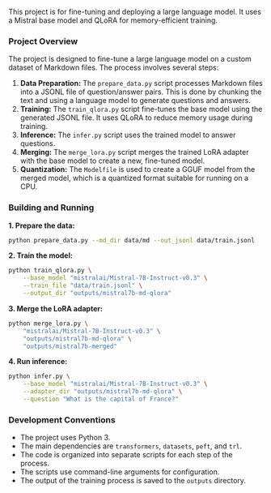 This project is for fine-tuning and deploying a large language model. It uses a Mistral base model and QLoRA for memory-efficient training.

### Project Overview

The project is designed to fine-tune a large language model on a custom dataset of Markdown files. The process involves several steps:

1.  **Data Preparation:** The `prepare_data.py` script processes Markdown files into a JSONL file of question/answer pairs. This is done by chunking the text and using a language model to generate questions and answers.
2.  **Training:** The `train_qlora.py` script fine-tunes the base model using the generated JSONL file. It uses QLoRA to reduce memory usage during training.
3.  **Inference:** The `infer.py` script uses the trained model to answer questions.
4.  **Merging:** The `merge_lora.py` script merges the trained LoRA adapter with the base model to create a new, fine-tuned model.
5.  **Quantization:** The `Modelfile` is used to create a GGUF model from the merged model, which is a quantized format suitable for running on a CPU.

### Building and Running

**1. Prepare the data:**

```bash
python prepare_data.py --md_dir data/md --out_jsonl data/train.jsonl
```

**2. Train the model:**

```bash
python train_qlora.py \
    --base_model "mistralai/Mistral-7B-Instruct-v0.3" \
    --train_file "data/train.jsonl" \
    --output_dir "outputs/mistral7b-md-qlora"
```

**3. Merge the LoRA adapter:**

```bash
python merge_lora.py \
    "mistralai/Mistral-7B-Instruct-v0.3" \
    "outputs/mistral7b-md-qlora" \
    "outputs/mistral7b-merged"
```

**4. Run inference:**

```bash
python infer.py \
    --base_model "mistralai/Mistral-7B-Instruct-v0.3" \
    --adapter_dir "outputs/mistral7b-md-qlora" \
    --question "What is the capital of France?"
```

### Development Conventions

*   The project uses Python 3.
*   The main dependencies are `transformers`, `datasets`, `peft`, and `trl`.
*   The code is organized into separate scripts for each step of the process.
*   The scripts use command-line arguments for configuration.
*   The output of the training process is saved to the `outputs` directory.
